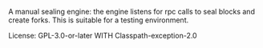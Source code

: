 A manual sealing engine: the engine listens for rpc calls to seal blocks and create forks.
This is suitable for a testing environment.

License: GPL-3.0-or-later WITH Classpath-exception-2.0
